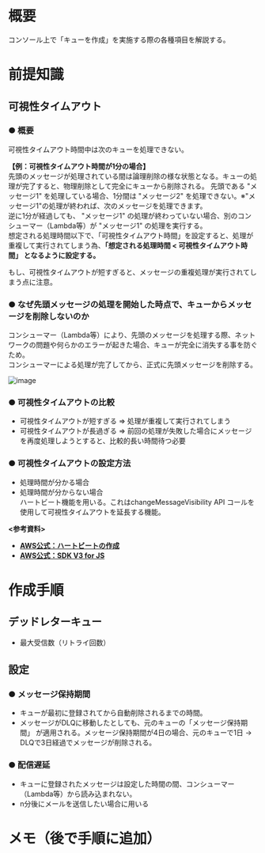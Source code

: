 # 概要
コンソール上で「キューを作成」を実施する際の各種項目を解説する。

# 前提知識
## 可視性タイムアウト
### ● 概要
可視性タイムアウト時間中は次のキューを処理できない。  

**【例：可視性タイムアウト時間が1分の場合】**  
先頭のメッセージが処理されている間は論理削除の様な状態となる。キューの処理が完了すると、物理削除として完全にキューから削除される。
先頭である "メッセージ1" を処理している場合、1分間は "メッセージ2" を処理できない。※"メッセージ1"の処理が終われば、次のメッセージを処理できます。  
逆に1分が経過しても、 "メッセージ1" の処理が終わっていない場合、別のコンシューマー（Lambda等）が "メッセージ1" の処理を実行する。  
想定される処理時間以下で、「可視性タイムアウト時間」を設定すると、処理が重複して実行されてしまう為、**「想定される処理時間 < 可視性タイムアウト時間」 となるように設定する。**  

もし、可視性タイムアウトが短すぎると、メッセージの重複処理が実行されてしまう点に注意。

### ● なぜ先頭メッセージの処理を開始した時点で、キューからメッセージを削除しないのか
コンシューマー（Lambda等）により、先頭のメッセージを処理する際、ネットワークの問題や何らかのエラーが起きた場合、キューが完全に消失する事を防ぐため。  
コンシューマーによる処理が完了してから、正式に先頭メッセージを削除する。  

![image](https://github.com/adgjmptwgw/aws-practice/assets/66456130/9fe67297-6012-41a6-bb73-96a9934af241)

### ● 可視性タイムアウトの比較
- 可視性タイムアウトが短すぎる => 処理が重複して実行されてしまう
- 可視性タイムアウトが長過ぎる => 前回の処理が失敗した場合にメッセージを再度処理しようとすると、比較的長い時間待つ必要

### ● 可視性タイムアウトの設定方法
- 処理時間が分かる場合
- 処理時間が分からない場合  
ハートビート機能を用いる。これはchangeMessageVisibility API コールを使用して可視性タイムアウトを延長する機能。  

**<参考資料>**  
- [**AWS公式：ハートビートの作成**](https://docs.aws.amazon.com/AWSSimpleQueueService/latest/APIReference/API_ChangeMessageVisibility.html)  
- [**AWS公式：SDK V3 for JS**](https://docs.aws.amazon.com/AWSJavaScriptSDK/v3/latest/client/sqs/command/ChangeMessageVisibilityCommand/)

# 作成手順
## デッドレターキュー
- 最大受信数（リトライ回数）　　

## 設定 
### ● メッセージ保持期間
- キューが最初に登録されてから自動削除されるまでの時間。
- メッセージがDLQに移動したとしても、元のキューの「メッセージ保持期間」 が適用される。メッセージ保持期間が4日の場合、元のキューで1日 → DLQで3日経過でメッセージが削除される。
  

### ● 配信遅延
- キューに登録されたメッセージは設定した時間の間、コンシューマー（Lambda等）から読み込まれない。
- n分後にメールを送信したい場合に用いる


# メモ（後で手順に追加）
